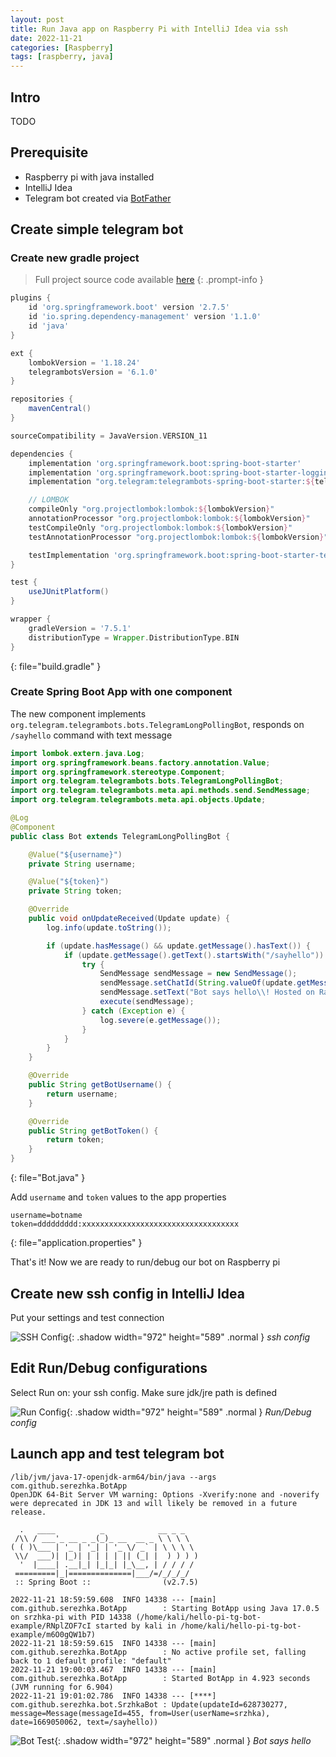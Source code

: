 ```yaml
---
layout: post
title: Run Java app on Raspberry Pi with IntelliJ Idea via ssh
date: 2022-11-21
categories: [Raspberry]
tags: [raspberry, java]
---
```


## Intro

TODO

## Prerequisite

* Raspberry pi with java installed
* IntelliJ Idea
* Telegram bot created via [BotFather](https://t.me/BotFather)

## Create simple telegram bot

### Create new gradle project

> Full project source code available [here](https://github.com/serezhka/hello-pi-tg-bot-example)
{: .prompt-info }

```groovy
plugins {
    id 'org.springframework.boot' version '2.7.5'
    id 'io.spring.dependency-management' version '1.1.0'
    id 'java'
}

ext {
    lombokVersion = '1.18.24'
    telegrambotsVersion = '6.1.0'
}

repositories {
    mavenCentral()
}

sourceCompatibility = JavaVersion.VERSION_11

dependencies {
    implementation 'org.springframework.boot:spring-boot-starter'
    implementation 'org.springframework.boot:spring-boot-starter-logging'
    implementation "org.telegram:telegrambots-spring-boot-starter:${telegrambotsVersion}"

    // LOMBOK
    compileOnly "org.projectlombok:lombok:${lombokVersion}"
    annotationProcessor "org.projectlombok:lombok:${lombokVersion}"
    testCompileOnly "org.projectlombok:lombok:${lombokVersion}"
    testAnnotationProcessor "org.projectlombok:lombok:${lombokVersion}"

    testImplementation 'org.springframework.boot:spring-boot-starter-test'
}

test {
    useJUnitPlatform()
}

wrapper {
    gradleVersion = '7.5.1'
    distributionType = Wrapper.DistributionType.BIN
}
```
{: file="build.gradle" }

### Create Spring Boot App with one component

The new component implements ```org.telegram.telegrambots.bots.TelegramLongPollingBot```,
responds on ```/sayhello``` command with text message

```java
import lombok.extern.java.Log;
import org.springframework.beans.factory.annotation.Value;
import org.springframework.stereotype.Component;
import org.telegram.telegrambots.bots.TelegramLongPollingBot;
import org.telegram.telegrambots.meta.api.methods.send.SendMessage;
import org.telegram.telegrambots.meta.api.objects.Update;

@Log
@Component
public class Bot extends TelegramLongPollingBot {

    @Value("${username}")
    private String username;

    @Value("${token}")
    private String token;

    @Override
    public void onUpdateReceived(Update update) {
        log.info(update.toString());

        if (update.hasMessage() && update.getMessage().hasText()) {
            if (update.getMessage().getText().startsWith("/sayhello")) {
                try {
                    SendMessage sendMessage = new SendMessage();
                    sendMessage.setChatId(String.valueOf(update.getMessage().getChatId()));
                    sendMessage.setText("Bot says hello\\! Hosted on Raspberry Pi");
                    execute(sendMessage);
                } catch (Exception e) {
                    log.severe(e.getMessage());
                }
            }
        }
    }

    @Override
    public String getBotUsername() {
        return username;
    }

    @Override
    public String getBotToken() {
        return token;
    }
}
```
{: file="Bot.java" }

Add ```username``` and ```token``` values to the app properties

```properties
username=botname
token=ddddddddd:xxxxxxxxxxxxxxxxxxxxxxxxxxxxxxxxxxx
```
{: file="application.properties" }

That's it! Now we are ready to run/debug our bot on Raspberry pi

## Create new ssh config in IntelliJ Idea

Put your settings and test connection

![SSH Config](/assets/img/posts/2022-11-21/ssh_config.png){: .shadow width="972" height="589" .normal }
_ssh config_

## Edit Run/Debug configurations

Select Run on: your ssh config. Make sure jdk/jre path is defined 

![Run Config](/assets/img/posts/2022-11-21/run_configuration.png){: .shadow width="972" height="589" .normal }
_Run/Debug config_

## Launch app and test telegram bot

```console
/lib/jvm/java-17-openjdk-arm64/bin/java --args com.github.serezhka.BotApp
OpenJDK 64-Bit Server VM warning: Options -Xverify:none and -noverify were deprecated in JDK 13 and will likely be removed in a future release.

  .   ____          _            __ _ _
 /\\ / ___'_ __ _ _(_)_ __  __ _ \ \ \ \
( ( )\___ | '_ | '_| | '_ \/ _` | \ \ \ \
 \\/  ___)| |_)| | | | | || (_| |  ) ) ) )
  '  |____| .__|_| |_|_| |_\__, | / / / /
 =========|_|==============|___/=/_/_/_/
 :: Spring Boot ::                (v2.7.5)

2022-11-21 18:59:59.608  INFO 14338 --- [main] com.github.serezhka.BotApp        : Starting BotApp using Java 17.0.5 on srzhka-pi with PID 14338 (/home/kali/hello-pi-tg-bot-example/RNplZOF7cI started by kali in /home/kali/hello-pi-tg-bot-example/m6O0gQW1b7)
2022-11-21 18:59:59.615  INFO 14338 --- [main] com.github.serezhka.BotApp        : No active profile set, falling back to 1 default profile: "default"
2022-11-21 19:00:03.467  INFO 14338 --- [main] com.github.serezhka.BotApp        : Started BotApp in 4.923 seconds (JVM running for 6.904)
2022-11-21 19:01:02.786  INFO 14338 --- [****] com.github.serezhka.bot.SrzhkaBot : Update(updateId=628730277, message=Message(messageId=455, from=User(userName=srzhka), date=1669050062, text=/sayhello))
```

![Bot Test](/assets/img/posts/2022-11-21/bot_test.jpg){: .shadow width="972" height="589" .normal }
_Bot says hello_